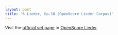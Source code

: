 ```yaml
---
layout: post
title: '6 Lieder, Op.16 (OpenScore Lieder Corpus)'
---
```


Visit the [official set page] in [OpenScore Lieder].

[official set page]: https://musescore.com/openscore-lieder-corpus/sets/5106651
[OpenScore Lieder]: https://musescore.com/openscore-lieder-corpus

